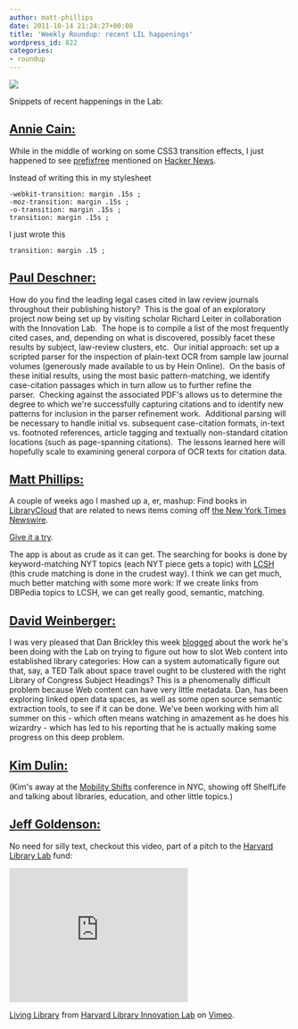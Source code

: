 ```yaml
---
author: matt-phillips
date: 2011-10-14 21:24:27+00:00
title: 'Weekly Roundup: recent LIL happenings'
wordpress_id: 822
categories:
- roundup
---
```


![](http://librarylab.law.harvard.edu/images/notebook_small.png)

Snippets of recent happenings in the Lab:


## [Annie Cain:](http://www.librarylab.law.harvard.edu/about/)


While in the middle of working on some CSS3 transition effects, I just happened to see [prefixfree](http://leaverou.github.com/prefixfree/) mentioned on [Hacker News](http://news.ycombinator.com/).

Instead of writing this in my stylesheet



    -webkit-transition: margin .15s ;
    -moz-transition: margin .15s ;
    -o-transition: margin .15s ;
    transition: margin .15s ;



I just wrote this



    transition: margin .15 ;






## [Paul Deschner:](http://www.librarylab.law.harvard.edu/about/)


How do you find the leading legal cases cited in law review journals throughout their publishing history?  This is the goal of an exploratory project now being set up by visiting scholar Richard Leiter in collaboration with the Innovation Lab.  The hope is to compile a list of the most frequently cited cases, and, depending on what is discovered, possibly facet these results by subject, law-review clusters, etc.  Our initial approach: set up a scripted parser for the inspection of plain-text OCR from sample law journal volumes (generously made available to us by Hein Online).  On the basis of these initial results, using the most basic pattern-matching, we identify case-citation passages which in turn allow us to further refine the parser.  Checking against the associated PDF's allows us to determine the degree to which we're successfully capturing citations and to identify new patterns for inclusion in the parser refinement work.  Additional parsing will be necessary to handle initial vs. subsequent case-citation formats, in-text vs. footnoted references, article tagging and textually non-standard citation locations (such as page-spanning citations).  The lessons learned here will hopefully scale to examining general corpora of OCR texts for citation data.


## [Matt Phillips:](http://www.librarylab.law.harvard.edu/about/)


A couple of weeks ago I mashed up a, er, mashup: Find books in [LibraryCloud](http://www.librarycloud.org) that are related to news items coming off [the New York Times Newswire](http://developer.nytimes.com/docs/read/times_newswire_api).

[Give it a try](http://librarylab.law.harvard.edu/projects/works-news/).

The app is about as crude as it can get. The searching for books is done by keyword-matching NYT topics (each NYT piece gets a topic) with [LCSH](http://www.loc.gov/aba/cataloging/subject/) (this crude matching is done in the crudest way). I think we can get much, much better matching with some more work: If we create links from DBPedia topics to LCSH, we can get really good, semantic, matching.


## [David Weinberger:](http://www.librarylab.law.harvard.edu/about/)


I was very pleased that Dan Brickley this week [blogged](http://danbri.org/words/2011/10/11/720) about the work he's been doing with the Lab on trying to figure out how to slot Web content into established library categories: How can a system automatically figure out that, say, a TED Talk about space travel ought to be clustered with the right Library of Congress Subject Headings? This is a phenomenally difficult problem because Web content can have very little metadata. Dan, has been exploring linked open data spaces, as well as some open source semantic extraction tools, to see if it can be done. We've been working with him all summer on this - which often means watching in amazement as he does his wizardry - which has led to his reporting that he is actually making some progress on this deep problem.


## [Kim Dulin:](http://www.librarylab.law.harvard.edu/about/)


(Kim's away at the [Mobility Shifts](http://mobilityshifts.org) conference in NYC, showing off ShelfLife and talking about libraries, education, and other little topics.)


## [Jeff Goldenson:](http://www.librarylab.law.harvard.edu/about/)


No need for silly text, checkout this video, part of a pitch to the [Harvard Library Lab](http://osc.hul.harvard.edu/liblab) fund:

<div class="embed-container"><iframe width="320" height="240" src="http://player.vimeo.com/video/29977114" frameborder="0" allowfullscreen></iframe></div>

[Living Library](http://vimeo.com/29977114) from [Harvard Library Innovation Lab](http://vimeo.com/user7144664) on [Vimeo](http://vimeo.com).
